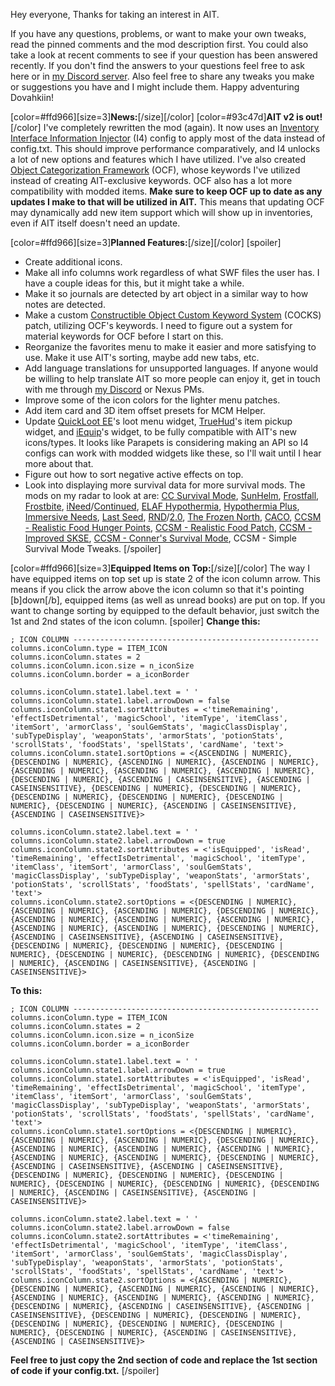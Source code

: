 Hey everyone,
Thanks for taking an interest in AIT.

If you have any questions, problems, or want to make your own tweaks, read the pinned comments and the mod description first. You could also take a look at recent comments to see if your question has been answered recently. If you don't find the answers to your questions feel free to ask here or in [my Discord server](https://discord.gg/zft8DmbfKv). Also feel free to share any tweaks you make or suggestions you have and I might include them. Happy adventuring Dovahkiin!

\[color=#ffd966\]\[size=3\]**News:**\[/size\]\[/color\]
\[color=#93c47d\]**AIT v2 is out!**\[/color\]
I've completely rewritten the mod (again). It now uses an [Inventory Interface Information Injector](https://www.nexusmods.com/skyrimspecialedition/mods/85702) (I4) config to apply most of the data instead of config.txt. This should improve performance comparatively, and I4﻿ unlocks a lot of new options and features which I have utilized.
I've also created [Object Categorization Framework](https://www.nexusmods.com/skyrimspecialedition/mods/81469) (OCF), whose keywords I've utilized instead of creating AIT-exclusive keywords. OCF also has a lot more compatibility with modded items. **Make sure to keep OCF up to date as any updates I make to that will be utilized in AIT.** This means that updating OCF may dynamically add new item support which will show up in inventories, even if AIT itself doesn't need an update.

\[color=#ffd966\]\[size=3\]**Planned Features:**\[/size\]\[/color\]
\[spoiler\]

- Create additional icons.
- Make all info columns work regardless of what SWF files the user has. I have a couple ideas for this, but it might take a while.
- Make it so journals are detected by art object in a similar way to how notes are detected.
- Make a custom [Constructible Object Custom Keyword System](https://www.nexusmods.com/skyrimspecialedition/mods/81409) (COCKS) patch, utilizing OCF's keywords. I need to figure out a system for material keywords for OCF before I start on this.
- Reorganize the favorites menu to make it easier and more satisfying to use. Make it use AIT's sorting, maybe add new tabs, etc.
- Add language translations for unsupported languages. If anyone would be willing to help translate AIT so more people can enjoy it, get in touch with me through [my Discord](https://discord.gg/zft8DmbfKv) or Nexus PMs.
- Improve some of the icon colors for the lighter menu patches.
- Add item card and 3D item offset presets for MCM Helper.
- Update [QuickLoot EE](https://www.nexusmods.com/skyrimspecialedition/mods/69980)'s loot menu widget, [TrueHud](https://www.nexusmods.com/skyrimspecialedition/mods/62775)'s item pickup widget, and [iEquip](https://www.nexusmods.com/skyrimspecialedition/mods/27008)'s widget, to be fully compatible with AIT's new icons/types. It looks like Parapets is considering making an API so I4 configs can work with modded widgets like these, so I'll wait until I hear more about that.
- Figure out how to sort negative active effects on top.
- Look into displaying more survival data for more survival mods. The mods on my radar to look at are: [CC Survival Mode](https://en.uesp.net/wiki/Skyrim:Survival_Mode), [SunHelm](https://www.nexusmods.com/skyrimspecialedition/mods/39414), [Frostfall](https://www.nexusmods.com/skyrimspecialedition/mods/671), [Frostbite](https://www.nexusmods.com/skyrimspecialedition/mods/27693), [iNeed](https://www.nexusmods.com/skyrimspecialedition/mods/645)/[Continued](https://www.nexusmods.com/skyrimspecialedition/mods/19390), [ELAF Hypothermia](https://www.nexusmods.com/skyrimspecialedition/mods/78307), [Hypothermia Plus](https://www.nexusmods.com/skyrimspecialedition/mods/12809), [Immersive Needs](https://www.nexusmods.com/skyrimspecialedition/mods/29317), [Last Seed](https://www.nexusmods.com/skyrimspecialedition/mods/56393), [RND](https://www.nexusmods.com/skyrimspecialedition/mods/3487)/[2.0](https://www.nexusmods.com/skyrimspecialedition/mods/23799), [The Frozen North](https://www.nexusmods.com/skyrimspecialedition/mods/33068), [CACO](https://www.nexusmods.com/skyrimspecialedition/mods/19924), [CCSM - Realistic Food Hunger Points](https://www.nexusmods.com/skyrimspecialedition/mods/58853), [CCSM - Realistic Food Patch](https://www.nexusmods.com/skyrimspecialedition/mods/33291), [CCSM - Improved SKSE](https://www.nexusmods.com/skyrimspecialedition/mods/78244), [CCSM - Conner's Survival Mode](https://www.nexusmods.com/skyrimspecialedition/mods/19152), CCSM - Simple Survival Mode Tweaks.
\[/spoiler\]

\[color=#ffd966\]\[size=3\]**Equipped Items on Top:**\[/size\]\[/color\]
The way I have equipped items on top set up is state 2 of the icon column arrow. This means if you click the arrow above the icon column so that it's pointing [b]down[/b], equipped items (as well as unread books) are put on top. If you want to change sorting by equipped to the default behavior, just switch the 1st and 2nd states of the icon column.
[spoiler]
**Change this:**
```
; ICON COLUMN -------------------------------------------------------
columns.iconColumn.type = ITEM_ICON
columns.iconColumn.states = 2
columns.iconColumn.icon.size = n_iconSize
columns.iconColumn.border = a_iconBorder

columns.iconColumn.state1.label.text = ' '
columns.iconColumn.state1.label.arrowDown = false
columns.iconColumn.state1.sortAttributes = <'timeRemaining', 'effectIsDetrimental', 'magicSchool', 'itemType', 'itemClass', 'itemSort', 'armorClass', 'soulGemStats', 'magicClassDisplay', 'subTypeDisplay', 'weaponStats', 'armorStats', 'potionStats', 'scrollStats', 'foodStats', 'spellStats', 'cardName', 'text'>
columns.iconColumn.state1.sortOptions = <{ASCENDING | NUMERIC}, {DESCENDING | NUMERIC}, {ASCENDING | NUMERIC}, {ASCENDING | NUMERIC}, {ASCENDING | NUMERIC}, {ASCENDING | NUMERIC}, {ASCENDING | NUMERIC}, {DESCENDING | NUMERIC}, {ASCENDING | CASEINSENSITIVE}, {ASCENDING | CASEINSENSITIVE}, {DESCENDING | NUMERIC}, {DESCENDING | NUMERIC}, {DESCENDING | NUMERIC}, {DESCENDING | NUMERIC}, {DESCENDING | NUMERIC}, {DESCENDING | NUMERIC}, {ASCENDING | CASEINSENSITIVE}, {ASCENDING | CASEINSENSITIVE}>

columns.iconColumn.state2.label.text = ' '
columns.iconColumn.state2.label.arrowDown = true
columns.iconColumn.state2.sortAttributes = <'isEquipped', 'isRead', 'timeRemaining', 'effectIsDetrimental', 'magicSchool', 'itemType', 'itemClass', 'itemSort', 'armorClass', 'soulGemStats', 'magicClassDisplay', 'subTypeDisplay', 'weaponStats', 'armorStats', 'potionStats', 'scrollStats', 'foodStats', 'spellStats', 'cardName', 'text'>
columns.iconColumn.state2.sortOptions = <{DESCENDING | NUMERIC}, {ASCENDING | NUMERIC}, {ASCENDING | NUMERIC}, {DESCENDING | NUMERIC}, {ASCENDING | NUMERIC}, {ASCENDING | NUMERIC}, {ASCENDING | NUMERIC}, {ASCENDING | NUMERIC}, {ASCENDING | NUMERIC}, {DESCENDING | NUMERIC}, {ASCENDING | CASEINSENSITIVE}, {ASCENDING | CASEINSENSITIVE}, {DESCENDING | NUMERIC}, {DESCENDING | NUMERIC}, {DESCENDING | NUMERIC}, {DESCENDING | NUMERIC}, {DESCENDING | NUMERIC}, {DESCENDING | NUMERIC}, {ASCENDING | CASEINSENSITIVE}, {ASCENDING | CASEINSENSITIVE}>
```

**To this:**
```
; ICON COLUMN -------------------------------------------------------
columns.iconColumn.type = ITEM_ICON
columns.iconColumn.states = 2
columns.iconColumn.icon.size = n_iconSize
columns.iconColumn.border = a_iconBorder

columns.iconColumn.state1.label.text = ' '
columns.iconColumn.state1.label.arrowDown = true
columns.iconColumn.state1.sortAttributes = <'isEquipped', 'isRead', 'timeRemaining', 'effectIsDetrimental', 'magicSchool', 'itemType', 'itemClass', 'itemSort', 'armorClass', 'soulGemStats', 'magicClassDisplay', 'subTypeDisplay', 'weaponStats', 'armorStats', 'potionStats', 'scrollStats', 'foodStats', 'spellStats', 'cardName', 'text'>
columns.iconColumn.state1.sortOptions = <{DESCENDING | NUMERIC}, {ASCENDING | NUMERIC}, {ASCENDING | NUMERIC}, {DESCENDING | NUMERIC}, {ASCENDING | NUMERIC}, {ASCENDING | NUMERIC}, {ASCENDING | NUMERIC}, {ASCENDING | NUMERIC}, {ASCENDING | NUMERIC}, {DESCENDING | NUMERIC}, {ASCENDING | CASEINSENSITIVE}, {ASCENDING | CASEINSENSITIVE}, {DESCENDING | NUMERIC}, {DESCENDING | NUMERIC}, {DESCENDING | NUMERIC}, {DESCENDING | NUMERIC}, {DESCENDING | NUMERIC}, {DESCENDING | NUMERIC}, {ASCENDING | CASEINSENSITIVE}, {ASCENDING | CASEINSENSITIVE}>

columns.iconColumn.state2.label.text = ' '
columns.iconColumn.state2.label.arrowDown = false
columns.iconColumn.state2.sortAttributes = <'timeRemaining', 'effectIsDetrimental', 'magicSchool', 'itemType', 'itemClass', 'itemSort', 'armorClass', 'soulGemStats', 'magicClassDisplay', 'subTypeDisplay', 'weaponStats', 'armorStats', 'potionStats', 'scrollStats', 'foodStats', 'spellStats', 'cardName', 'text'>
columns.iconColumn.state2.sortOptions = <{ASCENDING | NUMERIC}, {DESCENDING | NUMERIC}, {ASCENDING | NUMERIC}, {ASCENDING | NUMERIC}, {ASCENDING | NUMERIC}, {ASCENDING | NUMERIC}, {ASCENDING | NUMERIC}, {DESCENDING | NUMERIC}, {ASCENDING | CASEINSENSITIVE}, {ASCENDING | CASEINSENSITIVE}, {DESCENDING | NUMERIC}, {DESCENDING | NUMERIC}, {DESCENDING | NUMERIC}, {DESCENDING | NUMERIC}, {DESCENDING | NUMERIC}, {DESCENDING | NUMERIC}, {ASCENDING | CASEINSENSITIVE}, {ASCENDING | CASEINSENSITIVE}>
```
**Feel free to just copy the 2nd section of code and replace the 1st section of code if your config.txt.**
\[/spoiler\]